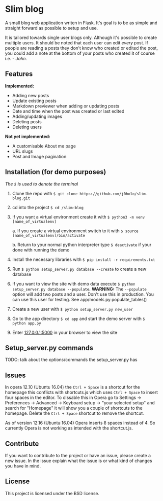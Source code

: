 # Slim blog

A small blog web application writen in Flask. It's goal is to be
as simple and straight forward as possible to setup and use.

It is tailored towards single user blogs only. Although it's possible to
create multiple users. It should be noted that each user can edit *every*
post. If people are reading a posts they don't know who created or
edited the post, you could add a note at the bottom of your posts
who created it of course i.e. *- John*.

## Features

**Implemented:**

* Adding new posts
* Update existing posts
* Markdown previewer when adding or updating posts
* Date and time when the post was created or last edited
* Adding/updating images
* Deleting posts
* Deleting users

**Not yet implemented:**

* A customisable About me page
* URL slugs
* Post and Image pagination

## Installation (for demo purposes)

*The `$` is used to denote the terminal*

1. Clone the repo with `$ git clone https://github.com/j0holo/slim-blog.git`

2. cd into the project `$ cd /slim-blog`

3. If you want a virtual environment create it with `$ python3 -m venv [name_of_virtualenv]`

    a. If you create a virtual environment switch to it with `$ source [name_of_virtualenv]/bin/activate`
    
    b. Return to your normal python interpreter type `$ deactivate` if your done with running the demo

5. Install the necessary libraries with `$ pip install -r requirements.txt`

6. Run `$ python setup_server.py database --create` to create a new database

7. If you want to view the site with demo data execute `$ python setup_server.py database --populate`.
    **WARNING:** The `--populate` option will add two posts and a user. Don't use this in production.
    You can use this user for testing. See app/models.py:populate_tables()

8. Create a new user with `$ python setup_server.py new_user`

9. Go to the app directory `$ cd app` and start the demo server with `$ python app.py`

10. Enter [127.0.0.1:5000](127.0.0.1:5000) in your browser to view the site

## Setup_server.py commands

TODO: talk about the options/commands the setup_server.py has 

## Issues

In opera 12.10 (Ubuntu 16.04) the `Ctrl + Space` is a shortcut for the
homepage this conflicts with shortcuts.js which uses `Ctrl + Space` to
insert four spaces in the editor. To dissable this in Opera go to
Settings -> Preferences -> Advanced -> Keyboard setup -> "your selected setup"
and search for "Homepage" it will show you a couple of shortcuts to the
homepage. Delete the `Ctrl + Space` shortcut to remove the shortcut.

As of version 12.16 (Ubuntu 16.04) Opera inserts 8 spaces instead of 4.
So currently Opera is not working as intended with the shortcut.js.

## Contribute

If you want to contribute to the project or have an issue, please create a
new issue. In the issue explain what the issue is or what kind of changes
you have in mind.

## License

This project is licensed under the BSD license.